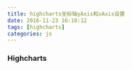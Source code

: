 ```yaml
---
title: highcharts坐标轴yAxis和xAxis设置
date: 2016-11-23 16:18:12
tags: [highcharts]
categories: js
---
```


### Highcharts